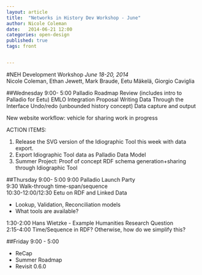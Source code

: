```yaml
---
layout: article
title:  "Networks in History Dev Workshop - June"
author: Nicole Coleman
date:   2014-06-21 12:00
categories: open-design
published: true
tags: front


---
```

#NEH Development Workshop
_June 18-20, 2014_  
Nicole Coleman, Ethan Jewett, Mark Braude, Eetu Mäkelä, Giorgio Caviglia


##Wednesday 9:00- 5:00
Palladio Roadmap Review (includes intro to Palladio for Eetu)
EMLO Integration Proposal
Writing Data Through the Interface
Undo/redo (unbounded history concept)
Data capture and output

New website workflow: vehicle for sharing work in progress

ACTION ITEMS:  

1. Release the SVG version of the Idiographic Tool this week with data export.  
2. Export Idiographic Tool data as Palladio Data Model  
3. Summer Project: Proof of concept RDF schema generation+sharing through Idiographic Tool  

##Thursday 9:00- 5:00
9:00  Palladio Launch Party  
9:30  Walk-through time-span/sequence  
10:30-12:00/12:30  Eetu on RDF and Linked Data  

- Lookup, Validation, Reconciliation models  
- What tools are available?  

1:30-2:00  Hans Wietzke - Example Humanities Research Question  
2:15-4:00 Time/Sequence in RDF? Otherwise, how do we simplify this?

##Friday 9:00 - 5:00
- ReCap  
- Summer Roadmap  
- Revisit 0.6.0  
